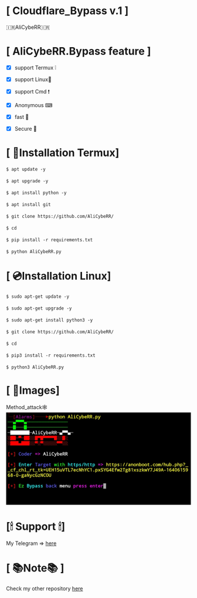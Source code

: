 #  [ Cloudflare_Bypass v.1 ]

🇮🇷AliCybeRR🇮🇷 

# [ AliCybeRR.Bypass feature ]
- [x] support Termux ❕
- [x] support Linux🐧
- [x] support Cmd ❗
- [x] Anonymous  ⌨
- [x] fast 🚀
- [x] Secure  🔐


# [ 📀Installation Termux]
```
$ apt update -y

$ apt upgrade -y

$ apt install python -y

$ apt install git

$ git clone https://github.com/AliCybeRR/

$ cd 

$ pip install -r requirements.txt

$ python AliCybeRR.py 
```

# [ 💿Installation Linux]
```
$ sudo apt-get update -y

$ sudo apt-get upgrade -y

$ sudo apt-get install python3 -y

$ git clone https://github.com/AliCybeRR/

$ cd 

$ pip3 install -r requirements.txt

$ python3 AliCybeRR.py
```
# [ 📸Images]
Method_attack🕸 <br>
<img src="Bypass.png" /><br>
# [🕯 Support 🕯]

My Telegram => <a href="https://T.me/AliCybeRR_KabiRR">here</a>

# [ 📚Note📚 ]
Check my other repository <a href="https://github.com/AliCybeRR?tab=repositories">here</a>
